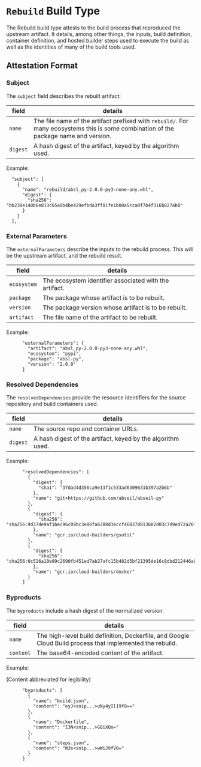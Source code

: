 # `Rebuild` Build Type

The Rebuild build type attests to the build process that reproduced the upstream
artifact. It details, among other things, the inputs, build definition,
container definition, and hosted builder steps used to execute the build as well
as the identities of many of the build tools used.

## Attestation Format

### Subject

The `subject` field describes the rebuilt artifact:

field    | details
-------- | -------------------------------------------------------------------------------------------------------------------------------------
`name`   | The file name of the artifact prefixed with `rebuild/`. For many ecosystems this is some combination of the package name and version.
`digest` | A hash digest of the artifact, keyed by the algorithm used.

Example:

```
  "subject": [
    {
      "name": "rebuild/absl_py-2.0.0-py3-none-any.whl",
      "digest": {
        "sha256": "bb238e140b6e813c65a8b4be429efbda3ff81fe1b08a5cca0f7b4f316b827ab0"
      }
    }
  ],
```

### External Parameters

The `externalParameters` describe the inputs to the rebuild process. This will
be the upstream artifact, and the rebuild result.

field       | details
----------- | ------------------------------------------------------
`ecosystem` | The ecosystem identifier associated with the artifact.
`package`   | The package whose artifact is to be rebuilt.
`version`   | The package version whose artifact is to be rebuilt.
`artifact`  | The file name of the artifact to be rebuilt.

Example:

```
      "externalParameters": {
        "artifact": "absl_py-2.0.0-py3-none-any.whl",
        "ecosystem": "pypi",
        "package": "absl-py",
        "version": "2.0.0"
      }
```

### Resolved Dependencies

The `resolvedDependencies` provide the resource identifiers for the source
repository and build containers used.

field    | details
-------- | -----------------------------------------------------------
`name`   | The source repo and container URLs.
`digest` | A hash digest of the artifact, keyed by the algorithm used.

Example:

```
      "resolvedDependencies": [
        {
          "digest": {
            "sha1": "37dad4d356ca9e13f1c533ad6309631b397a2b6b"
          },
          "name": "git+https://github.com/abseil/abseil-py"
        },
        {
          "digest": {
            "sha256": "sha256:9d37de9af1bec96c09bc3e86fa6388d3eccf468370813602d03c7d9ed72a26f8"
          },
          "name": "gcr.io/cloud-builders/gsutil"
        },
        {
          "digest": {
            "sha256": "sha256:0c526a10e09c2690fb451ed7ab27afc15b482d5bf21395de16c8dbd212446a84"
          },
          "name": "gcr.io/cloud-builders/docker"
        }
      ]

```

### Byproducts

The `byproducts` include a hash digest of the normalized version.

field     | details
--------- | ---------------------------------------------------------------------------------------------------------
`name`    | The high-level build definition, Dockerfile, and Google Cloud Build process that implemented the rebuild.
`content` | The base64-encoded content of the artifact.

Example:

(Content abbreviated for legibility)

```
      "byproducts": [
        {
          "name": "build.json",
          "content": "eyJ<snip...>uNy4yIl19fQ=="
        },
        {
          "name": "Dockerfile",
          "content": "I3N<snip...>GQiXQo="
        },
        {
          "name": "steps.json",
          "content": "W3s<snip...>wWiJ9fV0="
        }
      ]

```
